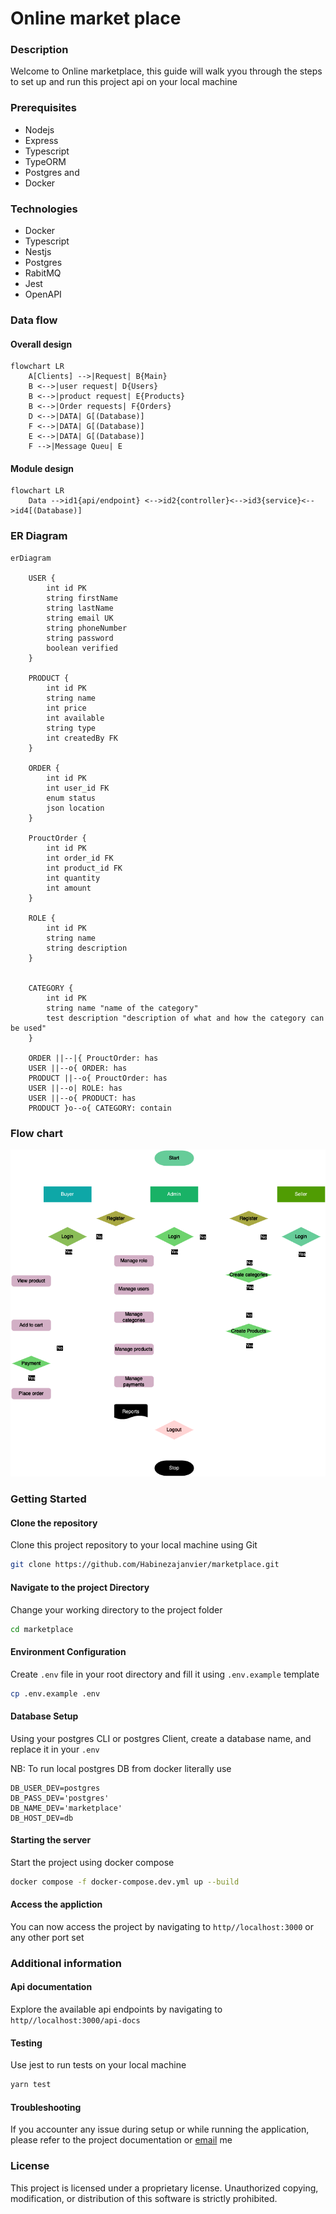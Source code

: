 # Online market place

### Description

Welcome to Online marketplace, this guide will walk yyou through the steps to set up and run this project api on your local machine

### Prerequisites
- Nodejs
- Express
- Typescript
- TypeORM
- Postgres and
- Docker

### Technologies
- Docker
- Typescript
- Nestjs
- Postgres
- RabitMQ
- Jest
- OpenAPI

### Data flow

#### Overall design
```mermaid
flowchart LR
    A[Clients] -->|Request| B{Main}
    B <-->|user request| D{Users}
    B <-->|product request| E{Products}
    B <-->|Order requests| F{Orders}
    D <-->|DATA| G[(Database)]
    F <-->|DATA| G[(Database)]
    E <-->|DATA| G[(Database)]
    F -->|Message Queu| E
```

#### Module design
```mermaid
flowchart LR
    Data -->id1{api/endpoint} <-->id2{controller}<-->id3{service}<-->id4[(Database)]
```

### ER Diagram
```mermaid
erDiagram
    
    USER {
        int id PK
        string firstName
        string lastName
        string email UK
        string phoneNumber
        string password
        boolean verified
    }

    PRODUCT {
        int id PK
        string name
        int price
        int available
        string type
        int createdBy FK
    }

    ORDER {
        int id PK
        int user_id FK
        enum status
        json location
    }

    ProuctOrder {
        int id PK
        int order_id FK
        int product_id FK
        int quantity
        int amount
    }

    ROLE {
        int id PK
        string name
        string description
    }


    CATEGORY {
        int id PK
        string name "name of the category"
        test description "description of what and how the category can be used"
    }

    ORDER ||--|{ ProuctOrder: has
    USER ||--o{ ORDER: has
    PRODUCT ||--o{ ProuctOrder: has
    USER ||--o| ROLE: has
    USER ||--o{ PRODUCT: has
    PRODUCT }o--o{ CATEGORY: contain
```

### Flow chart
![alt text](flow.drawio.png)

### Getting Started

#### Clone the repository
Clone this project repository to your local machine using Git
```bash
git clone https://github.com/Habinezajanvier/marketplace.git
```

#### Navigate to the project Directory
Change your working directory to the project folder
```bash
cd marketplace
```

#### Environment Configuration
Create `.env` file in your root directory and fill it using `.env.example` template
```bash
cp .env.example .env
```

#### Database Setup

Using your postgres CLI or postgres Client, create a database name, and replace it in your `.env`

NB: To run local postgres DB from docker literally use
```
DB_USER_DEV=postgres
DB_PASS_DEV='postgres'
DB_NAME_DEV='marketplace'
DB_HOST_DEV=db
```

#### Starting the server

Start the project using docker compose
```bash
docker compose -f docker-compose.dev.yml up --build
```

#### Access the appliction
You can now access the project by navigating to `http//localhost:3000` or any other port set

### Additional information
#### Api documentation
Explore the available api endpoints by navigating to `http//localhost:3000/api-docs`

#### Testing
Use jest to run tests on your local machine
```bash
yarn test
```

#### Troubleshooting
If you accounter any issue during setup or while running the application, please refer to the project documentation or [email](mailto:habinezajanvier688@gmail.com) me

### License
This project is licensed under a proprietary license. Unauthorized copying, modification, or distribution of this software is strictly prohibited.